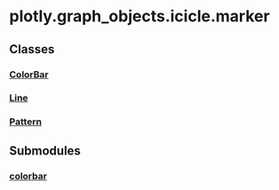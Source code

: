 # plotly.graph_objects.icicle.marker

## Classes

### [ColorBar](ColorBar.md)

### [Line](Line.md)

### [Pattern](Pattern.md)


## Submodules

### [colorbar](colorbar-package/index.md)


